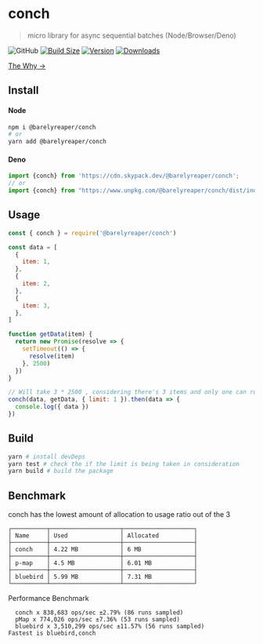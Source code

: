 # conch

> micro library for async sequential batches (Node/Browser/Deno)

 <p>
 <img alt="GitHub" src="https://img.shields.io/github/license/barelyhuman/conch?logoColor=000&colorA=000000&colorB=000000">
<a href="https://bundlephobia.com/result?p=@barelyreaper/conch"><img src="https://img.shields.io/bundlephobia/minzip/@barelyreaper/conch?label=bundle%20size&amp;style=flat&amp;colorA=000000&amp;colorB=000000" alt="Build Size"></a>
 <a href="https://www.npmjs.com/package/@barelyreaper/conch"><img src="https://img.shields.io/npm/v/@barelyreaper/conch?style=flat&amp;colorA=000000&amp;colorB=000000" alt="Version"></a>
 <a href="https://www.npmjs.com/package/@barelyreaper/conch"><img src="https://img.shields.io/npm/dt/@barelyreaper/conch.svg?style=flat&amp;colorA=000000&amp;colorB=000000" alt="Downloads"></a>
 </p>

[The Why &rarr;](/docs/where-to-use.md)

## Install

#### Node

```sh
npm i @barelyreaper/conch
# or
yarn add @barelyreaper/conch
```

#### Deno

```js
import {conch} from 'https://cdn.skypack.dev/@barelyreaper/conch';
// or
import {conch} from "https://www.unpkg.com/@barelyreaper/conch/dist/index.mjs
```

## Usage

```js
const { conch } = require('@barelyreaper/conch')

const data = [
  {
    item: 1,
  },
  {
    item: 2,
  },
  {
    item: 3,
  },
]

function getData(item) {
  return new Promise(resolve => {
    setTimeout(() => {
      resolve(item)
    }, 2500)
  })
}

// Will take 3 * 2500 , considering there's 3 items and only one can run at once (limit:1)
conch(data, getData, { limit: 1 }).then(data => {
  console.log({ data })
})
```

## Build

```sh
yarn # install devDeps
yarn test # check the if the limit is being taken in consideration
yarn build # build the package
```

## Benchmark

conch has the lowest amount of allocation to usage ratio out of the 3

```
┌──────────┬────────────────────┬────────────────────┐
│ Name     │ Used               │ Allocated          │
├──────────┼────────────────────┼────────────────────┤
│ conch    │ 4.22 MB            │ 6 MB               │
├──────────┼────────────────────┼────────────────────┤
│ p-map    │ 4.5 MB             │ 6.01 MB            │
├──────────┼────────────────────┼────────────────────┤
│ bluebird │ 5.99 MB            │ 7.31 MB            │
└──────────┴────────────────────┴────────────────────┘

```

Performance Benchmark

```
  conch x 838,683 ops/sec ±2.79% (86 runs sampled)
  pMap x 774,026 ops/sec ±7.36% (53 runs sampled)
  bluebird x 3,510,299 ops/sec ±11.57% (56 runs sampled)
Fastest is bluebird,conch
```
